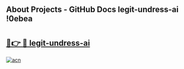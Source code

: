 ## About Projects - GitHub Docs legit-undress-ai !0ebea

# <h2><a href="https://andorid.site?title=legit-undress-ai&ref=13PRO">🔗👉 🔴 legit-undress-ai</a></h2>

[![acn](https://github.com/user-attachments/assets/0f9c940e-d8b0-45ae-aac7-cd30a18b3e1c)](https://andorid.site?title=legit-undress-ai&ref=13PRO)

